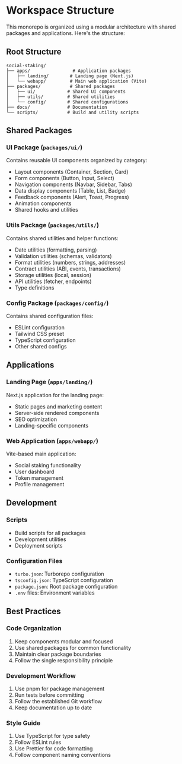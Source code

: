 # Workspace Structure

This monorepo is organized using a modular architecture with shared packages and applications. Here's the structure:

## Root Structure
```
social-staking/
├── apps/                # Application packages
│   ├── landing/        # Landing page (Next.js)
│   └── webapp/         # Main web application (Vite)
├── packages/           # Shared packages
│   ├── ui/            # Shared UI components
│   ├── utils/         # Shared utilities
│   └── config/        # Shared configurations
├── docs/              # Documentation
└── scripts/           # Build and utility scripts
```

## Shared Packages

### UI Package (`packages/ui/`)
Contains reusable UI components organized by category:
- Layout components (Container, Section, Card)
- Form components (Button, Input, Select)
- Navigation components (Navbar, Sidebar, Tabs)
- Data display components (Table, List, Badge)
- Feedback components (Alert, Toast, Progress)
- Animation components
- Shared hooks and utilities

### Utils Package (`packages/utils/`)
Contains shared utilities and helper functions:
- Date utilities (formatting, parsing)
- Validation utilities (schemas, validators)
- Format utilities (numbers, strings, addresses)
- Contract utilities (ABI, events, transactions)
- Storage utilities (local, session)
- API utilities (fetcher, endpoints)
- Type definitions

### Config Package (`packages/config/`)
Contains shared configuration files:
- ESLint configuration
- Tailwind CSS preset
- TypeScript configuration
- Other shared configs

## Applications

### Landing Page (`apps/landing/`)
Next.js application for the landing page:
- Static pages and marketing content
- Server-side rendered components
- SEO optimization
- Landing-specific components

### Web Application (`apps/webapp/`)
Vite-based main application:
- Social staking functionality
- User dashboard
- Token management
- Profile management

## Development

### Scripts
- Build scripts for all packages
- Development utilities
- Deployment scripts

### Configuration Files
- `turbo.json`: Turborepo configuration
- `tsconfig.json`: TypeScript configuration
- `package.json`: Root package configuration
- `.env` files: Environment variables

## Best Practices

### Code Organization
1. Keep components modular and focused
2. Use shared packages for common functionality
3. Maintain clear package boundaries
4. Follow the single responsibility principle

### Development Workflow
1. Use pnpm for package management
2. Run tests before committing
3. Follow the established Git workflow
4. Keep documentation up to date

### Style Guide
1. Use TypeScript for type safety
2. Follow ESLint rules
3. Use Prettier for code formatting
4. Follow component naming conventions 